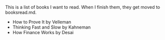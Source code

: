 This is a list of books I want to read. When I finish them, they get moved to booksread.md.

*   How to Prove It by Velleman
*   Thinking Fast and Slow by Kahneman
*   How Finance Works by Desai
